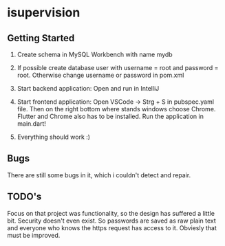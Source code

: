 # isupervision

## Getting Started

1. Create schema in MySQL Workbench with name mydb

2. If possible create database user with username = root and password = root. Otherwise change username or password in pom.xml

3. Start backend application: Open and run in IntelliJ

4. Start frontend application: Open VSCode -> Strg + S in pubspec.yaml file. Then on the right bottom where stands windows choose Chrome.
Flutter and Chrome also has to be installed. Run the application in main.dart!

5. Everything should work :) 

## Bugs

There are still some bugs in it, which i couldn't detect and repair. 

## TODO's

Focus on that project was functionality, so the design has suffered a little bit. Security doesn't even exist. So passwords are saved as raw plain text and everyone who knows the https request has access to it. Obviesly that must be improved.

